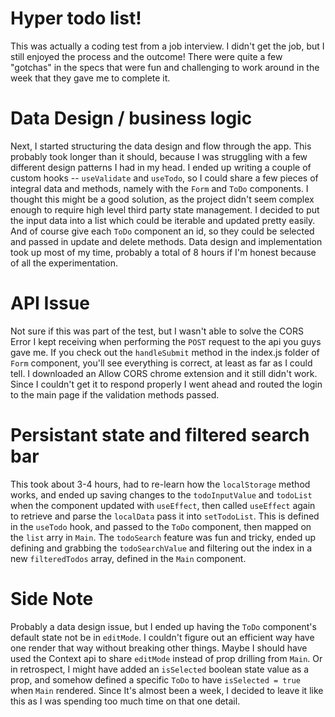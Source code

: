 # Hyper todo list!

This was actually a coding test from a job interview. I didn't get the job, but I still enjoyed the process and the outcome! There were quite a few "gotchas" in the specs that were fun and challenging to work around in the week that they gave me to complete it.


# Data Design / business logic

Next, I started structuring the data design and flow through the app. This probably took longer than it should, because I was struggling with a few different design patterns I had in my head. I ended up writing a couple of custom hooks -- `useValidate` and `useTodo`, so I could share a few pieces of integral data and methods, namely with the `Form` and `ToDo` components. I thought this might be a good solution, as the project didn't seem complex enough to require high level third party state management. I decided to put the input data into a list which could be iterable and updated pretty easily. And of course give each `ToDo` component an id, so they could be selected and passed in update and delete methods. Data design and implementation took up most of my time, probably a total of 8 hours if I'm honest because of all the experimentation.

# API Issue

Not sure if this was part of the test, but I wasn't able to solve the CORS Error I kept receiving when performing the `POST` request to the api you guys gave me. If you check out the `handleSubmit` method in the index.js folder of `Form` component, you'll see everything is correct, at least as far as I could tell. I downloaded an Allow CORS chrome extension and it still didn't work. Since I couldn't get it to respond properly I went ahead and routed the login to the main page if the validation methods passed.

# Persistant state and filtered search bar

This took about 3-4 hours, had to re-learn how the `localStorage` method works, and ended up saving changes to the `todoInputValue` and `todoList` when the component updated with `useEffect`, then called `useEffect` again to retrieve and parse the `localData` pass it into `setTodoList`. This is defined in the `useTodo` hook, and passed to the `ToDo` component, then mapped on the `list` arry in `Main`. The `todoSearch` feature was fun and tricky, ended up defining and grabbing the `todoSearchValue` and filtering out the index in a new `filteredTodos` array, defined in the `Main` component.

# Side Note

Probably a data design issue, but I ended up having the `ToDo` component's default state not be in  `editMode`. I couldn't figure out an efficient way have one render that way without breaking other things. Maybe I should have used the Context api to share `editMode` instead of prop drilling from `Main`. Or in retrospect, I might have added an `isSelected` boolean state value as a prop, and somehow defined a specific `ToDo` to have `isSelected = true` when `Main` rendered. Since It's almost been a week, I decided to leave it like this as I was spending too much time on that one detail.
